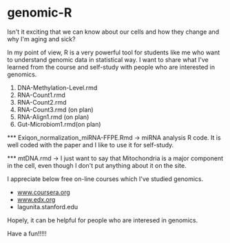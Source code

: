 # genomic-R

Isn't it exciting that we can know about our cells and how they change and why I'm aging and sick?

In my point of view, R is a very powerful tool for students like me who want to understand genomic data in statistical way. I want to share what I've learned from the course and self-study with people who are interested in genomics. 

1. DNA-Methylation-Level.rmd
2. RNA-Count1.rmd
3. RNA-Count2.rmd
4. RNA-Count3.rmd (on plan)
5. RNA-Align1.rmd (on plan)
6. Gut-Microbiom1.rmd(on plan)


*** Exiqon_normalization_miRNA-FFPE.Rmd -> miRNA analysis R code. It is well coded with the paper and I like to use it for self-study. 

*** mtDNA.rmd -> I just want to say that Mitochondria is a major component in the cell, even though I don't put anything about it on 
                the site. 



I appreciate below free on-line courses which I've studied genomics. 

- www.coursera.org
- www.edx.org
- lagunita.stanford.edu



Hopely, it can be helpful for people who are interesed in genomics.

Have a fun!!!!!
